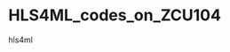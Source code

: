 # HLS4ML_codes_on_ZCU104
hls4ml 
<meta http-equiv="refresh" content="0" url="http://minecraftdixit.github.io/HLS$ML_codes_on_ZCU104/code1" />
